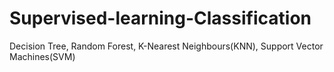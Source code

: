 # Supervised-learning-Classification
Decision Tree, Random Forest, K-Nearest Neighbours(KNN), Support Vector Machines(SVM)
